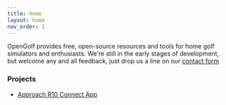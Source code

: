 ```yaml
---
title: Home
layout: home
nav_order: 1
---
```


OpenGolf provides free, open-source resources and tools for home golf simulators and enthusiasts. We're still in the early stages of development, but welcome any and all feedback, just drop us a line on our [contact form](/contact)

### Projects

- [Approach R10 Connect App](https://aguywithideas.com/gspro-openconnect-approach-r10/)

